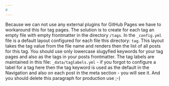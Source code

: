 ```yaml
---
#
---
```

Because we can not use any external plugins for GitHub Pages we have to workaround this for tag pages. The solution is to create for each tag an empty file with empty frontmatter in the directory `/tags`. In the `_config.yml` file is a default layout configured for each file this directory: `tag`. This layout takes the tag value from the file name and renders then the list of all posts for this tag. You should use only lowercase slugyfied keywords for your tag pages and also as the tags in your posts frontmatter. The tag labels are maintained in this file: `_data/taglabels.yml` - if you forgot to configure a label for a tag here then the tag keyword is used as the default in the Navigation and also on each post in the meta section - you will see it. And you should delete this paragraph for production use ;-)
